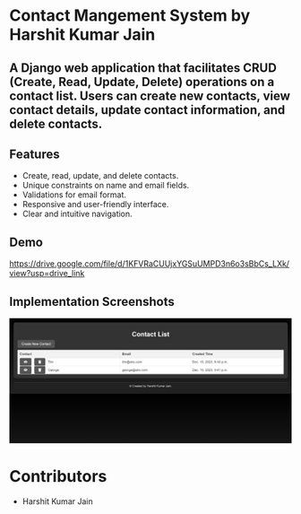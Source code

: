 # Contact Mangement System by Harshit Kumar Jain

## A Django web application that facilitates CRUD (Create, Read, Update, Delete) operations on a contact list. Users can create new contacts, view contact details, update contact information, and delete contacts.

## Features
- Create, read, update, and delete contacts.
- Unique constraints on name and email fields.
- Validations for email format.
- Responsive and user-friendly interface.
- Clear and intuitive navigation.

## Demo

https://drive.google.com/file/d/1KFVRaCUUjxYGSuUMPD3n6o3sBbCs_LXk/view?usp=drive_link

## Implementation Screenshots

![Alt Text](assets/snipDjango.png)
  
# Contributors
- Harshit Kumar Jain

